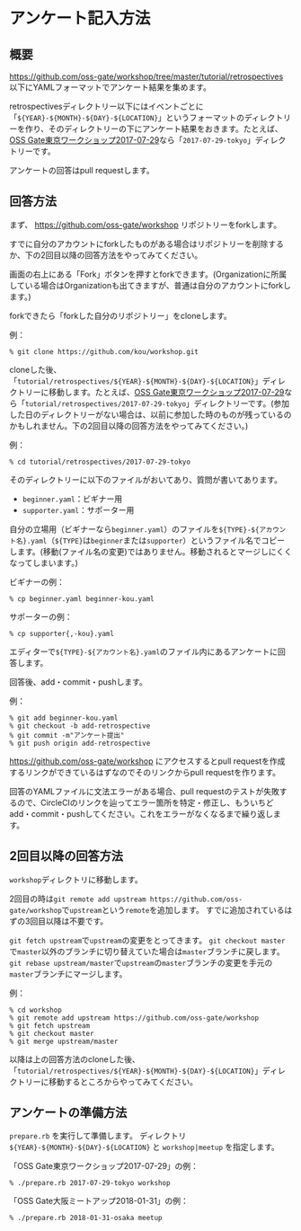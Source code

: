 # アンケート記入方法

## 概要

https://github.com/oss-gate/workshop/tree/master/tutorial/retrospectives 以下にYAMLフォーマットでアンケート結果を集めます。

retrospectivesディレクトリー以下にはイベントごとに「`${YEAR}-${MONTH}-${DAY}-${LOCATION}`」というフォーマットのディレクトリーを作り、そのディレクトリーの下にアンケート結果をおきます。たとえば、[OSS Gate東京ワークショップ2017-07-29](https://oss-gate.doorkeeper.jp/events/61378)なら「`2017-07-29-tokyo`」ディレクトリーです。

アンケートの回答はpull requestします。

## 回答方法

まず、 https://github.com/oss-gate/workshop リポジトリーをforkします。

すでに自分のアカウントにforkしたものがある場合はリポジトリーを削除するか、下の2回目以降の回答方法をやってみてください。

画面の右上にある「Fork」ボタンを押すとforkできます。(Organizationに所属している場合はOrganizationも出てきますが、普通は自分のアカウントにforkします。)

forkできたら「forkした自分のリポジトリー」をcloneします。

例：

```console
% git clone https://github.com/kou/workshop.git
```

cloneした後、「`tutorial/retrospectives/${YEAR}-${MONTH}-${DAY}-${LOCATION}`」ディレクトリーに移動します。たとえば、[OSS Gate東京ワークショップ2017-07-29](https://oss-gate.doorkeeper.jp/events/61378)なら「`tutorial/retrospectives/2017-07-29-tokyo`」ディレクトリーです。(参加した日のディレクトリーがない場合は、以前に参加した時のものが残っているのかもしれません。下の2回目以降の回答方法をやってみてください。)

例：

```console
% cd tutorial/retrospectives/2017-07-29-tokyo
```

そのディレクトリーに以下のファイルがおいてあり、質問が書いてあります。

  * `beginner.yaml`：ビギナー用
  * `supporter.yaml`：サポーター用

自分の立場用（ビギナーなら`beginner.yaml`）のファイルを`${TYPE}-${アカウント名}.yaml`（`${TYPE}`は`beginner`または`supporter`）というファイル名でコピーします。(移動(ファイル名の変更)ではありません。移動されるとマージしにくくなってしまいます。)

ビギナーの例：

```console
% cp beginner.yaml beginner-kou.yaml
```

サポーターの例：

```console
% cp supporter{,-kou}.yaml
```

エディターで`${TYPE}-${アカウント名}.yaml`のファイル内にあるアンケートに回答します。

回答後、add・commit・pushします。

例：

```console
% git add beginner-kou.yaml
% git checkout -b add-retrospective
% git commit -m"アンケート提出"
% git push origin add-retrospective
```

https://github.com/oss-gate/workshop にアクセスするとpull requestを作成するリンクができているはずなのでそのリンクからpull requestを作ります。

回答のYAMLファイルに文法エラーがある場合、pull requestのテストが失敗するので、CircleCIのリンクを辿ってエラー箇所を特定・修正し、もういちどadd・commit・pushしてください。これをエラーがなくなるまで繰り返します。

## 2回目以降の回答方法

`workshop`ディレクトリに移動します。

2回目の時は`git remote add upstream https://github.com/oss-gate/workshop`で`upstream`という`remote`を追加します。
すでに追加されているはずの3回目以降は不要です。

`git fetch upstream`で`upstream`の変更をとってきます。
`git checkout master`で`master`以外のブランチに切り替えていた場合は`master`ブランチに戻します。
`git rebase upstream/master`で`upstream`の`master`ブランチの変更を手元の`master`ブランチにマージします。

例：

```console
% cd workshop
% git remote add upstream https://github.com/oss-gate/workshop
% git fetch upstream
% git checkout master
% git merge upstream/master
```

以降は上の回答方法のcloneした後、「`tutorial/retrospectives/${YEAR}-${MONTH}-${DAY}-${LOCATION}`」ディレクトリーに移動するところからやってみてください。

## アンケートの準備方法

`prepare.rb` を実行して準備します。
ディレクトリ `${YEAR}-${MONTH}-${DAY}-${LOCATION}` と `workshop|meetup` を指定します。

「OSS Gate東京ワークショップ2017-07-29」の例：

```console
% ./prepare.rb 2017-07-29-tokyo workshop
```

「OSS Gate大阪ミートアップ2018-01-31」の例：

```console
% ./prepare.rb 2018-01-31-osaka meetup
```

